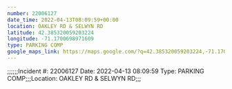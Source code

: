 ```yaml
---
number: 22006127
date_time: 2022-04-13T08:09:59+00:00
location: OAKLEY RD & SELWYN RD
latitude: 42.385320059203224
longitude: -71.1700698971609
type: PARKING COMP
google_maps_link: https://maps.google.com/?q=42.385320059203224,-71.1700698971609
---
```


;;;;;;Incident #: 22006127  Date: 2022-04-13 08:09:59   Type: PARKING COMP;;;Location: OAKLEY RD & SELWYN RD;;;
